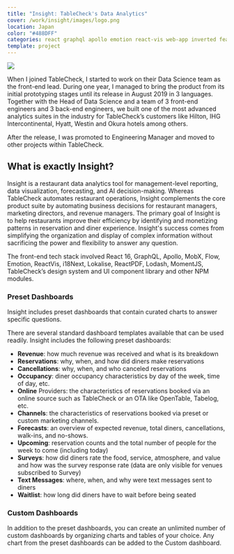 ```yaml
---
title: "Insight: TableCheck's Data Analytics"
cover: /work/insight/images/logo.png
location: Japan
color: "#488DFF"
categories: react graphql apollo emotion react-vis web-app inverted featured
template: project
---
```


![](/work/insight/images/1.png)

When I joined TableCheck, I started to work on their Data Science team as the front-end lead. During one year, I managed to bring the product from its initial prototyping stages until its release in August 2019 in 3 languages. Together with the Head of Data Science and a team of 3 front-end engineers and 3 back-end engineers, we built one of the most advanced analytics suites in the industry for TableCheck’s customers like Hilton, IHG Intercontinental, Hyatt, Westin and Okura hotels among others.

After the release, I was promoted to Engineering Manager and moved to other projects within TableCheck.

## What is exactly Insight?

Insight is a restaurant data analytics tool for management-level reporting, data visualization, forecasting, and AI decision-making. Whereas TableCheck automates restaurant operations, Insight complements the core product suite by automating business decisions for restaurant managers, marketing directors, and revenue managers. The primary goal of Insight is to help restaurants improve their efficiency by identifying and monetizing patterns in reservation and diner experience. Insight's success comes from simplifying the organization and display of complex information without sacrificing the power and flexibility to answer any question.

The front-end tech stack involved React 16, GraphQL, Apollo, MobX, Flow, Emotion, ReactVis, i18Next, Lokalise, ReactPDF, Lodash, MomentJS, TableCheck’s design system and UI component library and other NPM modules.

### Preset Dashboards

Insight includes preset dashboards that contain curated charts to answer specific questions.

There are several standard dashboard templates available that can be used readily. Insight includes the following preset dashboards:

- **Revenue**: how much revenue was received and what is its breakdown
- **Reservations**: why, when, and how did diners make reservations
- **Cancellations**: why, when, and who canceled reservations
- **Occupancy**: diner occupancy characteristics by day of the week, time of day, etc.
- **Online** Providers: the characteristics of reservations booked via an online source such as TableCheck or an OTA like OpenTable, Tabelog, etc.
- **Channels**: the characteristics of reservations booked via preset or custom marketing channels.
- **Forecasts**: an overview of expected revenue, total diners, cancellations, walk-ins, and no-shows.
- **Upcoming**: reservation counts and the total number of people for the week to come (including today)
- **Surveys**: how did diners rate the food, service, atmosphere, and value and how was the survey response rate (data are only visible for venues subscribed to Survey)
- **Text Messages**: where, when, and why were text messages sent to diners
- **Waitlist**: how long did diners have to wait before being seated

### Custom Dashboards

In addition to the preset dashboards, you can create an unlimited number of custom dashboards by organizing charts and tables of your choice. Any chart from the preset dashboards can be added to the Custom dashboard.
